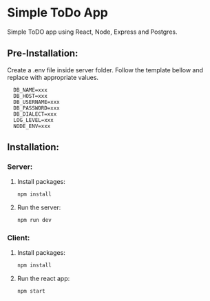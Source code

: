 # Simple ToDo App
Simple ToDO app using React, Node, Express and Postgres.

## Pre-Installation:
Create a .env file inside server folder. Follow the template bellow and replace with appropriate values.
  ```
    DB_NAME=xxx
    DB_HOST=xxx
    DB_USERNAME=xxx
    DB_PASSWORD=xxx
    DB_DIALECT=xxx
    LOG_LEVEL=xxx
    NODE_ENV=xxx
  ```
## Installation:
### Server:

1. Install packages:
    ```cmd
    npm install
    ```
2. Run the server:
    ```cmd
    npm run dev
    ```

### Client:

1. Install packages:
    ```cmd 
    npm install
    ```
2. Run the react app:
    ```cmd 
    npm start
    ```
